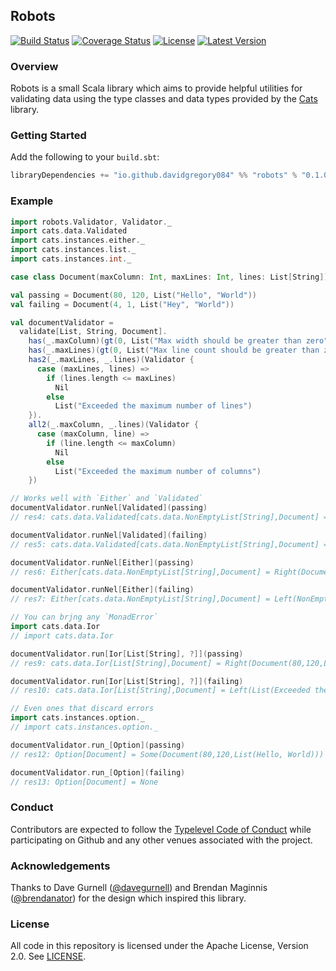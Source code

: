 ## Robots

[![Build Status](https://api.travis-ci.org/DavidGregory084/robots.svg)](https://travis-ci.org/DavidGregory084/robots)
[![Coverage Status](http://codecov.io/github/DavidGregory084/robots/coverage.svg?branch=master)](http://codecov.io/github/DavidGregory084/robots?branch=master)
[![License](https://img.shields.io/github/license/DavidGregory084/robots.svg)](https://opensource.org/licenses/Apache-2.0)
[![Latest Version](https://img.shields.io/maven-central/v/io.github.davidgregory084/robots-core_2.12.svg)](http://search.maven.org/#search%7Cga%7C1%7Cg%3A%22io.github.davidgregory084%22%20AND%20a%3A%22robots-core_2.12%22)

### Overview

Robots is a small Scala library which aims to provide helpful utilities for validating data using the type classes and data types provided by the [Cats](https://github.com/typelevel/cats) library.

### Getting Started

Add the following to your `build.sbt`:

```scala
libraryDependencies += "io.github.davidgregory084" %% "robots" % "0.1.0"
```

### Example

```scala
import robots.Validator, Validator._
import cats.data.Validated
import cats.instances.either._
import cats.instances.list._
import cats.instances.int._

case class Document(maxColumn: Int, maxLines: Int, lines: List[String])

val passing = Document(80, 120, List("Hello", "World"))
val failing = Document(4, 1, List("Hey", "World"))

val documentValidator =
  validate[List, String, Document].
    has(_.maxColumn)(gt(0, List("Max width should be greater than zero"))).
    has(_.maxLines)(gt(0, List("Max line count should be greater than zero"))).
    has2(_.maxLines, _.lines)(Validator {
      case (maxLines, lines) =>
        if (lines.length <= maxLines)
          Nil
        else
          List("Exceeded the maximum number of lines")
    }).
    all2(_.maxColumn, _.lines)(Validator {
      case (maxColumn, line) =>
        if (line.length <= maxColumn)
          Nil
        else
          List("Exceeded the maximum number of columns")
    })
```

```scala
// Works well with `Either` and `Validated`
documentValidator.runNel[Validated](passing)
// res4: cats.data.Validated[cats.data.NonEmptyList[String],Document] = Valid(Document(80,120,List(Hello, World)))

documentValidator.runNel[Validated](failing)
// res5: cats.data.Validated[cats.data.NonEmptyList[String],Document] = Invalid(NonEmptyList(Exceeded the maximum number of lines, Exceeded the maximum number of columns))

documentValidator.runNel[Either](passing)
// res6: Either[cats.data.NonEmptyList[String],Document] = Right(Document(80,120,List(Hello, World)))

documentValidator.runNel[Either](failing)
// res7: Either[cats.data.NonEmptyList[String],Document] = Left(NonEmptyList(Exceeded the maximum number of lines, Exceeded the maximum number of columns))

// You can brjng any `MonadError`
import cats.data.Ior
// import cats.data.Ior

documentValidator.run[Ior[List[String], ?]](passing)
// res9: cats.data.Ior[List[String],Document] = Right(Document(80,120,List(Hello, World)))

documentValidator.run[Ior[List[String], ?]](failing)
// res10: cats.data.Ior[List[String],Document] = Left(List(Exceeded the maximum number of lines, Exceeded the maximum number of columns))

// Even ones that discard errors
import cats.instances.option._
// import cats.instances.option._

documentValidator.run_[Option](passing)
// res12: Option[Document] = Some(Document(80,120,List(Hello, World)))

documentValidator.run_[Option](failing)
// res13: Option[Document] = None
```

### Conduct

Contributors are expected to follow the [Typelevel Code of Conduct](http://typelevel.org/conduct.html) while participating on Github and any other venues associated with the project. 

### Acknowledgements

Thanks to Dave Gurnell ([@davegurnell](https://github.com/davegurnell)) and Brendan Maginnis ([@brendanator](https://github.com/brendanator)) for the design which inspired this library.

### License

All code in this repository is licensed under the Apache License, Version 2.0.  See [LICENSE](./LICENSE).
